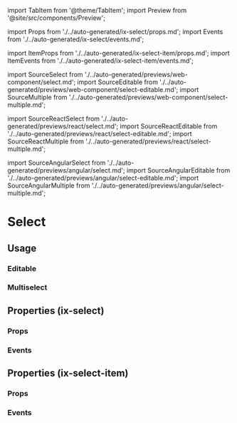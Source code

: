 import TabItem from '@theme/TabItem';
import Preview from '@site/src/components/Preview';

import Props from './../auto-generated/ix-select/props.md';
import Events from './../auto-generated/ix-select/events.md';

import ItemProps from './../auto-generated/ix-select-item/props.md';
import ItemEvents from './../auto-generated/ix-select-item/events.md';

import SourceSelect from './../auto-generated/previews/web-component/select.md';
import SourceEditable from './../auto-generated/previews/web-component/select-editable.md';
import SourceMultiple from './../auto-generated/previews/web-component/select-multiple.md';

import SourceReactSelect from './../auto-generated/previews/react/select.md';
import SourceReactEditable from './../auto-generated/previews/react/select-editable.md';
import SourceReactMultiple from './../auto-generated/previews/react/select-multiple.md';

import SourceAngularSelect from './../auto-generated/previews/angular/select.md';
import SourceAngularEditable from './../auto-generated/previews/angular/select-editable.md';
import SourceAngularMultiple from './../auto-generated/previews/angular/select-multiple.md';

# Select

## Usage

<Preview name="select" height="18rem">
  <TabItem value="javascript">
    <SourceSelect />
  </TabItem>
  <TabItem value="react">
    <SourceReactSelect />
  </TabItem>
  <TabItem value="angular">
    <SourceAngularSelect />
  </TabItem>
</Preview>

### Editable

<Preview name="select-editable" height="18rem">
  <TabItem value="javascript">
    <SourceEditable />
  </TabItem>
  <TabItem value="react">
    <SourceReactEditable />
  </TabItem>
  <TabItem value="angular">
    <SourceAngularEditable />
  </TabItem>
</Preview>

### Multiselect

<Preview name="select-multiple" height="18rem">
  <TabItem value="javascript">
    <SourceMultiple />
  </TabItem>
  <TabItem value="react">
    <SourceReactMultiple />
  </TabItem>
  <TabItem value="angular">
    <SourceAngularMultiple />
  </TabItem>
</Preview>

## Properties (ix-select)

### Props

<Props />

### Events

<Events />

## Properties (ix-select-item)

### Props

<ItemProps />

### Events

<ItemEvents />
